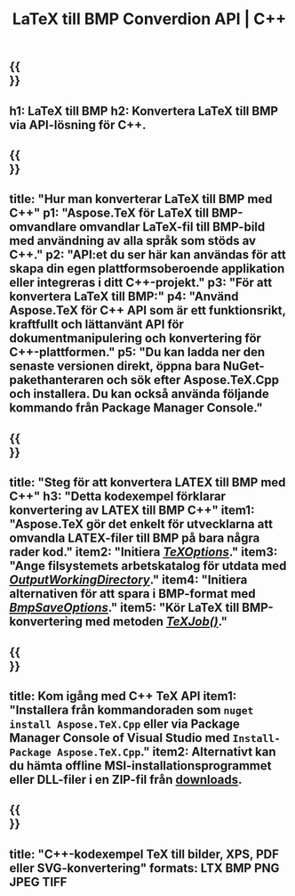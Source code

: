﻿---
translation: true
template: /_templates/_conversion-child-cpp.md
title: LaTeX till BMP Converdion API | C++
description: LaTeX till BMP konvertering funktionalitet. Integrera detta lokala C++-bibliotek i ditt projekt eller använd plattformsoberoende applikationer för att konvertera LaTeX till BMP.
keywords: latex till bmp api cpp, latex2bmp integrera c++
url: /cpp/conversion/latex-to-bmp/
family: tex
platformtag: cpp
feature: conversion
informat: LATEX
outformat: BMP
otherformats: PNG JPEG TIFF PDF SVG XPS
---

{{<section banner>}}
---
h1: LaTeX till BMP
h2: Konvertera LaTeX till BMP via API-lösning för C++.
---

{{<section overview>}}
---
title: "Hur man konverterar LaTeX till BMP med C++"
p1: "Aspose.TeX för LaTeX till BMP-omvandlare omvandlar LaTeX-fil till BMP-bild med användning av alla språk som stöds av C++."
p2: "API:et du ser här kan användas för att skapa din egen plattformsoberoende applikation eller integreras i ditt C++-projekt."
p3: "För att konvertera LaTeX till BMP:"
p4: "Använd Aspose.TeX för C++ API som är ett funktionsrikt, kraftfullt och lättanvänt API för dokumentmanipulering och konvertering för C++-plattformen."
p5: "Du kan ladda ner den senaste versionen direkt, öppna bara NuGet-pakethanteraren och sök efter Aspose.TeX.Cpp och installera. Du kan också använda följande kommando från Package Manager Console."
---

{{<section feature1>}}
---
title: "Steg för att konvertera LATEX till BMP med C++"
h3: "Detta kodexempel förklarar konvertering av LATEX till BMP C++"
item1: "Aspose.TeX gör det enkelt för utvecklarna att omvandla LATEX-filer till BMP på bara några rader kod."
item2: "Initiera [*TeXOptions*](https://reference.aspose.com/tex/cpp/class/aspose.te_x.te_x_options)."
item3: "Ange filsystemets arbetskatalog för utdata med [*OutputWorkingDirectory*](https://reference.aspose.com/tex/cpp/class/aspose.te_x.te_x_options#aa4f4ea6dab7db5ba1b40800495f16f63)."
item4: "Initiera alternativen för att spara i BMP-format med [*BmpSaveOptions*](https://reference.aspose.com/tex/cpp/class/aspose.te_x.presentation.image.bmp_save_options)."
item5: "Kör LaTeX till BMP-konvertering med metoden [*TeXJob()*](https://reference.aspose.com/tex/cpp/class/aspose.te_x.te_x_job)."
---

{{<section feature2>}}
---
title: Kom igång med C++ TeX API
item1: "Installera från kommandoraden som ```nuget install Aspose.TeX.Cpp``` eller via Package Manager Console of Visual Studio med ```Install-Package Aspose.TeX.Cpp```."
item2: Alternativt kan du hämta offline MSI-installationsprogrammet eller DLL-filer i en ZIP-fil från [downloads](https://downloads.aspose.com/tex/cpp).
---

{{<section widget>}}
---
title: "C++-kodexempel TeX till bilder, XPS, PDF eller SVG-konvertering"
formats: LTX BMP PNG JPEG TIFF
---


